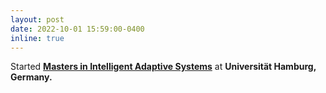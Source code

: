 ```yaml
---
layout: post
date: 2022-10-01 15:59:00-0400
inline: true
---
```


Started <b><a href="https://www.master-intelligent-adaptive-systems.com/intelligent-adaptive-systems-course-program/" target="_blank">Masters in Intelligent Adaptive Systems</a></b> at <b>Universität Hamburg, Germany.</b>